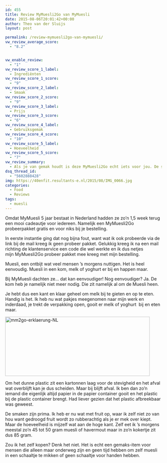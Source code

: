 ```yaml
---
id: 455
title: Review MyMuesli2Go van MyMuesli
date: 2015-08-06T20:01:42+00:00
author: Theo van der Sluijs
layout: post

permalink: /review-mymuesli2go-van-mymuesli/
vw_review_average_score:
  - "8.2"


vw_enable_review:
  - "1"
vw_review_score_1_label:
  - Ingrediënten
vw_review_score_1_score:
  - "9"
vw_review_score_2_label:
  - Smaak
vw_review_score_2_score:
  - "9"
vw_review_score_3_label:
  - Prijs
vw_review_score_3_score:
  - "6"
vw_review_score_4_label:
  - Gebruiksgemak
vw_review_score_4_score:
  - "10"
vw_review_score_5_label:
  - Hoeveelheid
vw_review_score_5_score:
  - "7"
vw_review_summary:
  - Als je van gemak houdt is deze MyMuesli2Go echt iets voor jou. De smaak is ok, de hoeveelheid is erg ruim en het is zo klaar. De prijs is relatief hoog per stuk.
dsq_thread_id:
  - "5602888428"
img: https://40enfit.resultants-e.nl/2015/08/IMG_0066.jpg
categories:
  - Food
  - Reviews
tags:
  - muesli
---
```

Omdat MyMuesli 5 jaar bestaat in Nederland hadden ze zo&#8217;n 1,5 week terug een mooi cadeautje voor iedereen. Namelijk een MyMuesli2Go probeerpakket gratis en voor niks bij je bestelling.

<p style="text-align: left;">
  In eerste instantie ging dat nog bijna fout, want wat ik ook probeerde via de link bij de mail kreeg ik geen probeer pakket. Gelukkig kreeg ik na een mail richting de klantenservice een code die wel werkte en ik dus netjes mijn MyMuesli2Go probeer pakket mee kreeg met mijn bestelling. <!--more-->
</p>

Muesli, een ontbijt wat veel mensen &#8217;s morgens nuttigen. Het is heel eenvoudig. Muesli in een kom, melk of yoghurt er bij en happen maar.

Bij MyMuesli dachten ze&#8230; dat kan eenvoudiger! Nog eenvoudiger? Ja. De kom heb je namelijk niet meer nodig. Die zit namelijk al om de Muesli heen.

Je hebt dus een kant en klaar geheel om melk bij te gieten en op te eten. Handig is het. Ik heb nu wat pakjes meegenomen naar mijn werk en inderdaad, je trekt de verpakking open, gooit er melk of yoghurt  bij en eten maar.

<img class="size-full wp-image-460 aligncenter" src="https://40enfit.resultants-e.nl/2015/08/mm2go-erklaerung-NL.png" alt="mm2go-erklaerung-NL" width="465" height="190" srcset="https://40enfit.resultants-e.nl/2015/08/mm2go-erklaerung-NL.png 465w, https://40enfit.resultants-e.nl/2015/08/mm2go-erklaerung-NL-300x123.png 300w" sizes="(max-width: 465px) 100vw, 465px" />

Om het dunne plastic zit een kartonnen laag voor de stevigheid en het afval wat overblijft kan je dus scheiden. Maar bij blijft afval. Ik ben dan zo&#8217;n iemand die eigenlijk altijd papier in de papier container gooit en het plastic bij de plastic container brengt. Had liever gezien dat het plastic afbreekbaar was geweest.

De smaken zijn prima. Ik heb er nu wat met fruit op, waar ik zelf niet zo van hou want gedroogd fruit wordt zo rubberachtig als je er mek over kiept. Maar de hoeveelheid is mijzelf wat aan de hoge kant. Zelf eet ik &#8217;s morgens meestal zo&#8217;n 45 tot 50 gram muesli of havermout maar in zo&#8217;n kokertje zit dus 85 gram.

Zou ik het zelf kopen? Denk het niet. Het is echt een gemaks-item voor mensen die alleen maar onderweg zijn en geen tijd hebben om zelf muesli in een schaaltje te mikken of geen schaaltje voor handen hebben.